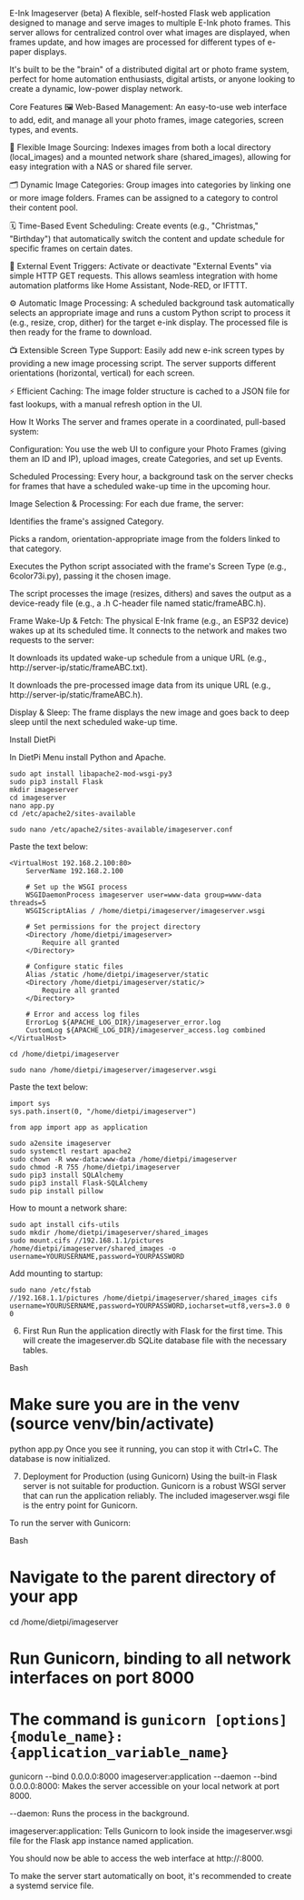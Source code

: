 E-Ink Imageserver (beta)
A flexible, self-hosted Flask web application designed to manage and serve images to multiple E-Ink photo frames. This server allows for centralized control over what images are displayed, when frames update, and how images are processed for different types of e-paper displays.

It's built to be the "brain" of a distributed digital art or photo frame system, perfect for home automation enthusiasts, digital artists, or anyone looking to create a dynamic, low-power display network.

Core Features
🖼️ Web-Based Management: An easy-to-use web interface to add, edit, and manage all your photo frames, image categories, screen types, and events.

📂 Flexible Image Sourcing: Indexes images from both a local directory (local_images) and a mounted network share (shared_images), allowing for easy integration with a NAS or shared file server.

🗂️ Dynamic Image Categories: Group images into categories by linking one or more image folders. Frames can be assigned to a category to control their content pool.

🗓️ Time-Based Event Scheduling: Create events (e.g., "Christmas," "Birthday") that automatically switch the content and update schedule for specific frames on certain dates.

🔌 External Event Triggers: Activate or deactivate "External Events" via simple HTTP GET requests. This allows seamless integration with home automation platforms like Home Assistant, Node-RED, or IFTTT.

⚙️ Automatic Image Processing: A scheduled background task automatically selects an appropriate image and runs a custom Python script to process it (e.g., resize, crop, dither) for the target e-ink display. The processed file is then ready for the frame to download.

📺 Extensible Screen Type Support: Easily add new e-ink screen types by providing a new image processing script. The server supports different orientations (horizontal, vertical) for each screen.

⚡ Efficient Caching: The image folder structure is cached to a JSON file for fast lookups, with a manual refresh option in the UI.

How It Works
The server and frames operate in a coordinated, pull-based system:

Configuration: You use the web UI to configure your Photo Frames (giving them an ID and IP), upload images, create Categories, and set up Events.

Scheduled Processing: Every hour, a background task on the server checks for frames that have a scheduled wake-up time in the upcoming hour.

Image Selection & Processing: For each due frame, the server:

Identifies the frame's assigned Category.

Picks a random, orientation-appropriate image from the folders linked to that category.

Executes the Python script associated with the frame's Screen Type (e.g., 6color73i.py), passing it the chosen image.

The script processes the image (resizes, dithers) and saves the output as a device-ready file (e.g., a .h C-header file named static/frameABC.h).

Frame Wake-Up & Fetch: The physical E-Ink frame (e.g., an ESP32 device) wakes up at its scheduled time. It connects to the network and makes two requests to the server:

It downloads its updated wake-up schedule from a unique URL (e.g., http://server-ip/static/frameABC.txt).

It downloads the pre-processed image data from its unique URL (e.g., http://server-ip/static/frameABC.h).

Display & Sleep: The frame displays the new image and goes back to deep sleep until the next scheduled wake-up time.


Install DietPi

In DietPi Menu install Python and Apache.

```
sudo apt install libapache2-mod-wsgi-py3
sudo pip3 install Flask
mkdir imageserver
cd imageserver
nano app.py
cd /etc/apache2/sites-available
```
```
sudo nano /etc/apache2/sites-available/imageserver.conf
```
Paste the text below:
```
<VirtualHost 192.168.2.100:80>
    ServerName 192.168.2.100

    # Set up the WSGI process
    WSGIDaemonProcess imageserver user=www-data group=www-data threads=5
    WSGIScriptAlias / /home/dietpi/imageserver/imageserver.wsgi

    # Set permissions for the project directory
    <Directory /home/dietpi/imageserver>
        Require all granted
    </Directory>

    # Configure static files
    Alias /static /home/dietpi/imageserver/static
    <Directory /home/dietpi/imageserver/static/>
        Require all granted
    </Directory>

    # Error and access log files
    ErrorLog ${APACHE_LOG_DIR}/imageserver_error.log
    CustomLog ${APACHE_LOG_DIR}/imageserver_access.log combined
</VirtualHost>
```
```
cd /home/dietpi/imageserver
```
```
sudo nano /home/dietpi/imageserver/imageserver.wsgi
```
Paste the text below:
```
import sys
sys.path.insert(0, "/home/dietpi/imageserver")

from app import app as application
```

```
sudo a2ensite imageserver
sudo systemctl restart apache2
sudo chown -R www-data:www-data /home/dietpi/imageserver
sudo chmod -R 755 /home/dietpi/imageserver
sudo pip3 install SQLAlchemy
sudo pip3 install Flask-SQLAlchemy
sudo pip install pillow
```


How to mount a network share:
```
sudo apt install cifs-utils
sudo mkdir /home/dietpi/imageserver/shared_images
sudo mount.cifs //192.168.1.1/pictures /home/dietpi/imageserver/shared_images -o username=YOURUSERNAME,password=YOURPASSWORD
```
Add mounting to startup:
```
sudo nano /etc/fstab
//192.168.1.1/pictures /home/dietpi/imageserver/shared_images cifs username=YOURUSERNAME,password=YOURPASSWORD,iocharset=utf8,vers=3.0 0 0
```


6. First Run
Run the application directly with Flask for the first time. This will create the imageserver.db SQLite database file with the necessary tables.

Bash

# Make sure you are in the venv (source venv/bin/activate)
python app.py
Once you see it running, you can stop it with Ctrl+C. The database is now initialized.

7. Deployment for Production (using Gunicorn)
Using the built-in Flask server is not suitable for production. Gunicorn is a robust WSGI server that can run the application reliably. The included imageserver.wsgi file is the entry point for Gunicorn.

To run the server with Gunicorn:

Bash

# Navigate to the parent directory of your app
cd /home/dietpi/imageserver

# Run Gunicorn, binding to all network interfaces on port 8000
# The command is `gunicorn [options] {module_name}:{application_variable_name}`
gunicorn --bind 0.0.0.0:8000 imageserver:application --daemon
--bind 0.0.0.0:8000: Makes the server accessible on your local network at port 8000.

--daemon: Runs the process in the background.

imageserver:application: Tells Gunicorn to look inside the imageserver.wsgi file for the Flask app instance named application.

You should now be able to access the web interface at http://<your-server-ip>:8000.

To make the server start automatically on boot, it's recommended to create a systemd service file.
